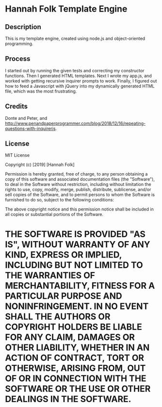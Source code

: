 Hannah Folk Template Engine
=======

## Description

This is my template engine, created using node.js and object-oriented programming.

## Process

I started out by running the given tests and correcting my constructor functions. Then I generated HTML templates. Next I wrote my app.js, and worked with getting recursive inquirer prompts to work. Finally, I figured out how to feed a Javascript with jQuery into my dynamically generated HTML file, which was the most frustrating.

## Credits

Donte and Peter, and http://www.penandpaperprogrammer.com/blog/2018/12/16/repeating-questions-with-inquirerjs.

## License

MIT License

Copyright (c) [2019] [Hannah Folk]

Permission is hereby granted, free of charge, to any person obtaining a copy
of this software and associated documentation files (the "Software"), to deal
in the Software without restriction, including without limitation the rights
to use, copy, modify, merge, publish, distribute, sublicense, and/or sell
copies of the Software, and to permit persons to whom the Software is
furnished to do so, subject to the following conditions:

The above copyright notice and this permission notice shall be included in all
copies or substantial portions of the Software.

THE SOFTWARE IS PROVIDED "AS IS", WITHOUT WARRANTY OF ANY KIND, EXPRESS OR
IMPLIED, INCLUDING BUT NOT LIMITED TO THE WARRANTIES OF MERCHANTABILITY,
FITNESS FOR A PARTICULAR PURPOSE AND NONINFRINGEMENT. IN NO EVENT SHALL THE
AUTHORS OR COPYRIGHT HOLDERS BE LIABLE FOR ANY CLAIM, DAMAGES OR OTHER
LIABILITY, WHETHER IN AN ACTION OF CONTRACT, TORT OR OTHERWISE, ARISING FROM,
OUT OF OR IN CONNECTION WITH THE SOFTWARE OR THE USE OR OTHER DEALINGS IN THE
SOFTWARE.
=======